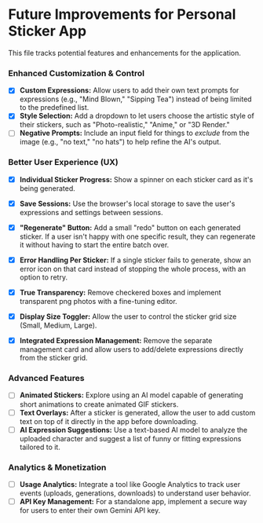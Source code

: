 # Future Improvements for Personal Sticker App

This file tracks potential features and enhancements for the application.

### Enhanced Customization & Control

- [x] **Custom Expressions:** Allow users to add their own text prompts for expressions (e.g., "Mind Blown," "Sipping Tea") instead of being limited to the predefined list.
- [x] **Style Selection:** Add a dropdown to let users choose the artistic style of their stickers, such as "Photo-realistic," "Anime," or "3D Render."
- [ ] **Negative Prompts:** Include an input field for things to *exclude* from the image (e.g., "no text," "no hats") to help refine the AI's output.

### Better User Experience (UX)

- [x] **Individual Sticker Progress:** Show a spinner on each sticker card as it's being generated.
- [x] **Save Sessions:** Use the browser's local storage to save the user's expressions and settings between sessions.
- [x] **"Regenerate" Button:** Add a small "redo" button on each generated sticker. If a user isn't happy with one specific result, they can regenerate it without having to start the entire batch over.
- [x] **Error Handling Per Sticker:** If a single sticker fails to generate, show an error icon on that card instead of stopping the whole process, with an option to retry.
- [x] **True Transparency:** Remove checkered boxes and implement transparent png photos with a fine-tuning editor.
- [x] **Display Size Toggler:** Allow the user to control the sticker grid size (Small, Medium, Large).
- [x] **Integrated Expression Management:** Remove the separate management card and allow users to add/delete expressions directly from the sticker grid.


### Advanced Features

- [ ] **Animated Stickers:** Explore using an AI model capable of generating short animations to create animated GIF stickers.
- [ ] **Text Overlays:** After a sticker is generated, allow the user to add custom text on top of it directly in the app before downloading.
- [ ] **AI Expression Suggestions:** Use a text-based AI model to analyze the uploaded character and suggest a list of funny or fitting expressions tailored to it.

### Analytics & Monetization

- [ ] **Usage Analytics:** Integrate a tool like Google Analytics to track user events (uploads, generations, downloads) to understand user behavior.
- [ ] **API Key Management:** For a standalone app, implement a secure way for users to enter their own Gemini API key.